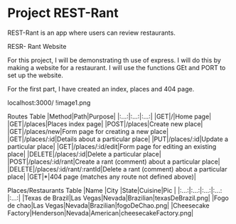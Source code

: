 # Project REST-Rant

REST-Rant is an app where users can review restaurants.

RESR- Rant Website 

For this project, I will be demonstrating th use of express. I will do this by making a website for a restaurant. 
I will use the functions GEt and PORT to set up the website.

For the first part, I have created an index, places and 404 page. 

localhost:3000/
!image1.png

Routes Table
|Method|Path|Purpose|
|:...:|:...:|:...:|
|GET|/|Home page|
|GET|/places|Places index page|
|POST|/places|Create new place|
|GET|/places/new|Form page for creating a new place|
|GET|/places/:id|Details about a particular place|
|PUT|/places/:id|Update a particular place|
|GET|/places/:id/edit|Form page for editing an existing place|
|DELETE|/places/:id|Delete a particular place|
|POST|/places/:id/rant|Create a rant (comment) about a particular place|
|DELETE|/places/:id/rant/:rantId|Delete a rant (comment) about a particular place|
|GET|*|404 page (matches any route not defined above)|

Places/Restaurants Table
|Name |City |State|Cuisine|Pic  |
|:...:|:...:|:...:|:...:  |:...:|
|Texas de Brazil|Las Vegas|Nevada|Brazilian|texasDeBrazil.png|
|Fogo de chao|Las Vegas|Nevada|Brazilian|fogoDeChao.png|
|Cheesecake Factory|Henderson|Nevada|American|cheesecakeFactory.png|

